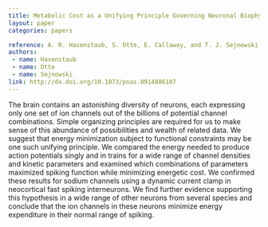 ```yaml
---
title: Metabolic Cost as a Unifying Principle Governing Neuronal Biophysics
layout: paper
categories: papers

reference: A. R. Hasenstaub, S. Otte, E. Callaway, and T. J. Sejnowski, “Metabolic cost as a unifying principle governing neuronal biophysics,” Proc Natl Acad Sci U S A, vol. 107, no. 27, pp. 12329–12334, Jul. 2010.
authors: 
 - name: Hasenstaub
 - name: Otto
 - name: Sejnowski
link: http://dx.doi.org/10.1073/pnas.0914886107
---
```


The brain contains an astonishing diversity of neurons, each expressing only one set of ion channels out of the billions of potential channel combinations. Simple organizing principles are required for us to make sense of this abundance of possibilities and wealth of related data. We suggest that energy minimization subject to functional constraints may be one such unifying principle. We compared the energy needed to produce action potentials singly and in trains for a wide range of channel densities and kinetic parameters and examined which combinations of parameters maximized spiking function while minimizing energetic cost. We confirmed these results for sodium channels using a dynamic current clamp in neocortical fast spiking interneurons. We find further evidence supporting this hypothesis in a wide range of other neurons from several species and conclude that the ion channels in these neurons minimize energy expenditure in their normal range of spiking.
